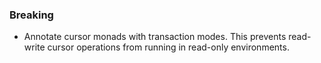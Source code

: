 <!--
A new scriv changelog fragment.

Uncomment the section that is right (remove the HTML comment wrapper).
-->
<!--
### Patch

-->
<!--
### Non-Breaking

- A bullet item for the Non-Breaking category.

-->
### Breaking

- Annotate cursor monads with transaction modes. This prevents read-write cursor
  operations from running in read-only environments.
